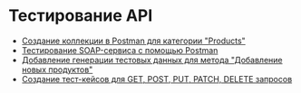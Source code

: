 # Тестирование API
 - [Создание коллекции в Postman для категории "Products"](https://www.postman.com/telecoms-architect-43855525/workspace/my-workspace/collection/34453541-e52fb548-e4a5-413a-94c5-756cf037d6e4?action=share&creator=34453541&active-environment=34453541-93630c55-0dbe-451e-8f15-19c59fd17a7f)
 - [Тестирование SOAP-сервиса с помощью Postman](https://www.postman.com/gold-trinity-191573/workspace/my-workspace/collection/34453541-4e9de74a-d2ad-406d-a620-a95b34d929a9?action=share&creator=34453541&active-environment=34453541-93630c55-0dbe-451e-8f15-19c59fd17a7f)
 - [Добавление генерации тестовых данных для метода "Добавление новых продуктов"](https://www.postman.com/gold-trinity-191573/workspace/my-workspace/request/34453541-1bd797da-d802-4495-8093-20821723e7e8?action=share&source=copy-link&creator=34453541&ctx=documentation)
 - [Создание тест-кейсов для GET, POST, PUT, PATCH, DELETE запросов](https://github.com/Burlaka27/api/commit/e9d0fc9c106ae40e4b8980d293fb17b6da077965)
